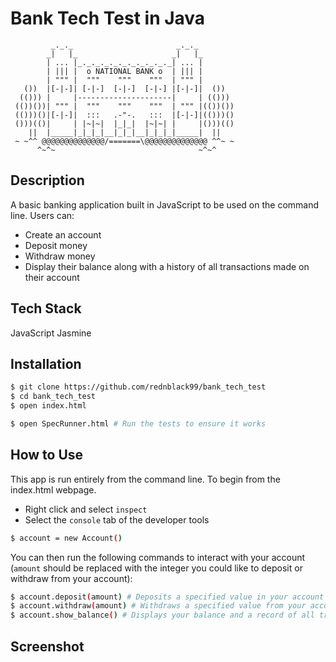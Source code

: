# Bank Tech Test in Java

```
         _._._                       _._._
        _|   |_                     _|   |_
        | ... |_._._._._._._._._._._| ... |
        | ||| |  o NATIONAL BANK o  | ||| |
        | """ |  """    """    """  | """ |
   ())  |[-|-]| [-|-]  [-|-]  [-|-] |[-|-]|  ())
  (())) |     |---------------------|     | (()))
 (())())| """ |  """    """    """  | """ |(())())
 (()))()|[-|-]|  :::   .-"-.   :::  |[-|-]|(()))()
 ()))(()|     | |~|~|  |_|_|  |~|~| |     |()))(()
    ||  |_____|_|_|_|__|_|_|__|_|_|_|_____|  ||
 ~ ~^^ @@@@@@@@@@@@@@/=======\@@@@@@@@@@@@@@ ^^~ ~
      ^~^~                                ~^~^
```

## Description

A basic banking application built in JavaScript to be used on the command line. Users can:

* Create an account
* Deposit money
* Withdraw money
* Display their balance along with a history of all transactions made on their account

## Tech Stack
JavaScript
Jasmine  

## Installation

```bash
$ git clone https://github.com/rednblack99/bank_tech_test
$ cd bank_tech_test
$ open index.html

$ open SpecRunner.html # Run the tests to ensure it works
```

## How to Use

This app is run entirely from the command line. To begin from the index.html webpage. 

* Right click and select `inspect`
* Select the `console` tab of the developer tools

```bash
$ account = new Account()
```

You can then run the following commands to interact with your account (`amount` should be replaced with the integer you could like to deposit or withdraw from your account):

```bash
$ account.deposit(amount) # Deposits a specified value in your account
$ account.withdraw(amount) # Withdraws a specified value from your account
$ account.show_balance() # Displays your balance and a record of all transactions
```

## Screenshot

<!-- ![Banking Tech Test Screenshot](https://i.imgur.com/rofOEsB.png)

![Current Test Results and Coverage](https://i.imgur.com/dQIo62E.png) -->